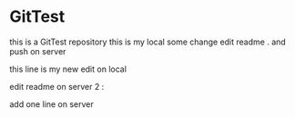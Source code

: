# GitTest
this is a GitTest  repository
this is my local some change
edit readme . and push on server


this line is my new edit on local


edit readme on server 2 :


add one line on server
